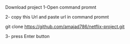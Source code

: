 Download project
1-Open command promnt

2- copy this Url and paste url in command promnt

git clone https://github.com/amajad786/netflix-project.git

3- press Enter button


